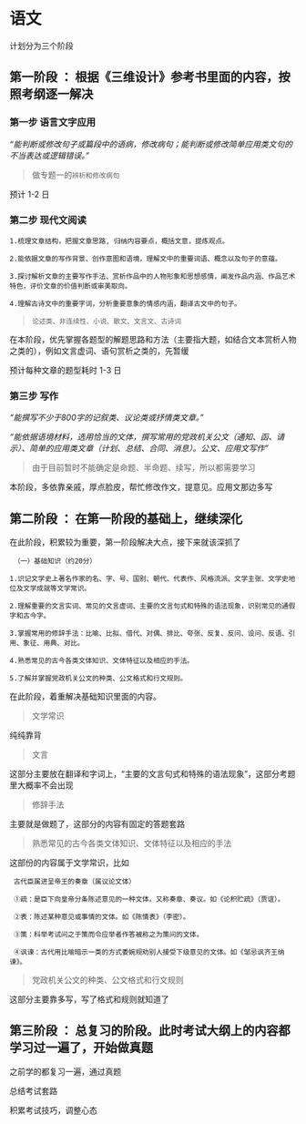 # 语文

计划分为三个阶段

## 第一阶段 ： 根据《三维设计》参考书里面的内容，按照考纲逐一解决

### 第一步 语言文字应用

  *“能判断或修改句子或篇段中的语病，修改病句；能判断或修改简单应用类文句的不当表达或逻辑错误。”*

> 做专题一的```辨析和修改病句```

  预计 1-2 日

### 第二步 现代文阅读

    1.梳理文章结构，把握文章思路, 归纳内容要点，概括文意，提炼观点。

    2.能依据文章的写作背景、创作意图和语境，理解文中的重要词语、概念以及句子的意蕴。

    3.探讨解析文章的主要写作手法、赏析作品中的人物形象和思想感情，阐发作品内涵、作品艺术特色，评价文章的价值判断或审美取向。

    4.理解古诗文中的重要字词，分析重要意象的情感内涵，翻译古文中的句子。
    
> ```论述类、非连续性、小说、散文、文言文、古诗词```

  在本阶段，优先掌握各题型的解题思路和方法（主要指大题，如结合文本赏析人物之类的），例如文言虚词、语句赏析之类的，先暂缓
  
  预计每种文章的题型耗时 1-3 日
  
### 第三步 写作

  *“能撰写不少于800字的记叙类、议论类或抒情类文章。”*
  
  *“能依据语境材料，选用恰当的文体，撰写常用的党政机关公文（通知、函、请示）、简单的应用类文章（计划、总结、合同、消息）。公文、应用文写作”*
  
> 由于目前暂时不能确定是命题、半命题、续写，所以都需要学习

  本阶段，多依靠亲戚，厚点脸皮，帮忙修改作文，提意见。应用文那边多写
  
## 第二阶段 ： 在第一阶段的基础上，继续深化

  在此阶段，积累较为重要，第一阶段解决大点，接下来就该深抓了
  
     （一）基础知识（约20分）
    
    1.识记文学史上著名作家的名、字、号、国别、朝代、代表作、风格流派、文学主张、文学史地位及文学成就等文学常识。
    
    2.理解重要的文言实词、常见的文言虚词、主要的文言句式和特殊的语法现象，识别常见的通假字和古今字。
    
    3.掌握常用的修辞手法：比喻、比拟、借代、对偶、排比、夸张、反复、反问、设问、反语、引用、象征、用典、对比。
    
    4.熟悉常见的古今各类文体知识、文体特征以及相应的手法。
    
    5.了解并掌握党政机关公文的种类、公文格式和行文规则。
    
  在此阶段，着重解决基础知识里面的内容。
  
  > 文学常识

  纯纯靠背
  
  > 文言

  这部分主要放在翻译和字词上，“主要的文言句式和特殊的语法现象”，这部分考题里大概率不会出现
  
  > 修辞手法

  主要就是做题了，这部分的内容有固定的答题套路
  
  > 熟悉常见的古今各类文体知识、文体特征以及相应的手法

  这部份的内容属于文学常识，比如
  
     古代臣属进呈帝王的奏章（属议论文体）
     
     ①疏：是臣下向皇帝分条陈述意见的一种文体。又称奏章、奏议。如《论积贮疏》（贾谊）。
     
     ②表：陈述某种意见或事情的文体。如《陈情表》（李密）。
     
     ③策：科举考试问之于策而令应举者作答被称之为策问的文体。
    
     ④讽谏：古代用比喻暗示一类的方式委婉规劝别人接受下级意见的文体。如《邹忌讽齐王纳谏》。
  
  > 党政机关公文的种类、公文格式和行文规则

  这部分主要靠多写，写了格式和规则就知道了
  
## 第三阶段 ： 总复习的阶段。此时考试大纲上的内容都学习过一遍了，开始做真题

  之前学的都复习一遍，通过真题
  
  总结考试套路
  
  积累考试技巧，调整心态
